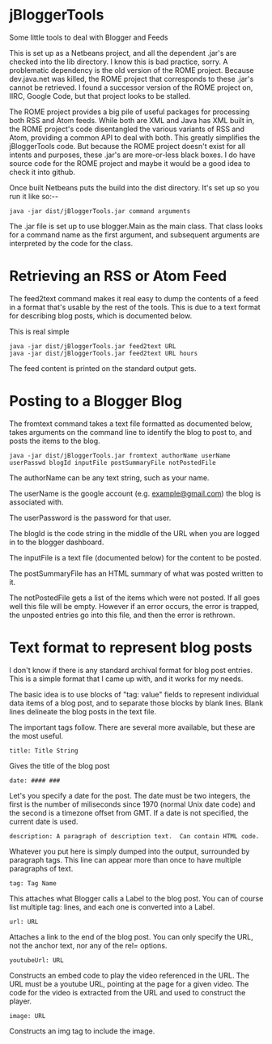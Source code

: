 jBloggerTools
=============

Some little tools to deal with Blogger and Feeds

This is set up as a Netbeans project, and all the dependent .jar's are checked into the lib directory.  I know this is bad practice, sorry.  A problematic dependency is the old version of the ROME project.  Because dev.java.net was killed, the ROME project that corresponds to these .jar's cannot be retrieved.  I found a successor version of the ROME project on, IIRC, Google Code, but that project looks to be stalled.

The ROME project provides a big pile of useful packages for processing both RSS and Atom feeds.  While both are XML and Java has XML built in, the ROME project's code disentangled the various variants of RSS and Atom, providing a common API to deal with both.  This greatly simplifies the jBloggerTools code.  But because the ROME project doesn't exist for all intents and purposes, these .jar's are more-or-less black boxes.  I do have source code for the ROME project and maybe it would be a good idea to check it into github.

Once built Netbeans puts the build into the dist directory.  It's set up so you run it like so:--

    java -jar dist/jBloggerTools.jar command arguments

The .jar file is set up to use blogger.Main as the main class.  That class looks for a command name as the first argument, and subsequent arguments are interpreted by the code for the class.

Retrieving an RSS or Atom Feed
==============================

The feed2text command makes it real easy to dump the contents of a feed in a format that's usable by the rest of the tools.  This is due to a text format for describing blog posts, which is documented below.  

This is real simple

    java -jar dist/jBloggerTools.jar feed2text URL
    java -jar dist/jBloggerTools.jar feed2text URL hours

The feed content is printed on the standard output gets.  

Posting to a Blogger Blog
=========================

The fromtext command takes a text file formatted as documented below, takes arguments on the command line to identify the blog to post to, and posts the items to the blog.

    java -jar dist/jBloggerTools.jar fromtext authorName userName userPasswd blogId inputFile postSummaryFile notPostedFile

The authorName can be any text string, such as your name.  

The userName is the google account (e.g. example@gmail.com) the blog is associated with.  

The userPassword is the password for that user.  

The blogId is the code string in the middle of the URL when you are logged in to the blogger dashboard.  

The inputFile is a text file (documented below) for the content to be posted.

The postSummaryFile has an HTML summary of what was posted written to it.

The notPostedFile gets a list of the items which were not posted.  If all goes well this file will be empty.  However if an error occurs, the error is trapped, the unposted entries go into this file, and then the error is rethrown.

Text format to represent blog posts
===================================

I don't know if there is any standard archival format for blog post entries.  This is a simple format that I came up with, and it works for my needs.  

The basic idea is to use blocks of "tag: value" fields to represent individual data items of a blog post, and to separate those blocks by blank lines.  Blank lines delineate the blog posts in the text file.

The important tags follow.  There are several more available, but these are the most useful.

    title: Title String

Gives the title of the blog post

    date: #### ###

Let's you specify a date for the post.  The date must be two integers, the first is the number of miliseconds since 1970 (normal Unix date code) and the second is a timezone offset from GMT.  If a date is not specified, the current date is used.

    description: A paragraph of description text.  Can contain HTML code.

Whatever you put here is simply dumped into the output, surrounded by paragraph tags.  This line can appear more than once to have multiple paragraphs of text.

    tag: Tag Name

This attaches what Blogger calls a Label to the blog post.  You can of course list multiple tag: lines, and each one is converted into a Label.

    url: URL

Attaches a link to the end of the blog post.  You can only specify the URL, not the anchor text, nor any of the rel= options.

    youtubeUrl: URL

Constructs an embed code to play the video referenced in the URL.  The URL must be a youtube URL, pointing at the page for a given video.  The code for the video is extracted from the URL and used to construct the player.

    image: URL

Constructs an img tag to include the image.




